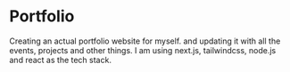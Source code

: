 
# Portfolio

Creating an actual portfolio website for myself. and updating it with all the events, projects and other things.
I am using next.js, tailwindcss, node.js and react as the tech stack.